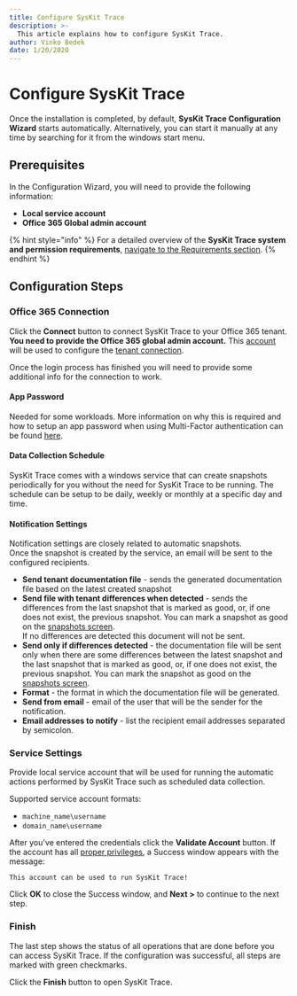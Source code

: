 ```yaml
---
title: Configure SysKit Trace
description: >-
  This article explains how to configure SysKit Trace.
author: Vinko Bedek
date: 1/20/2020
---
```


# Configure SysKit Trace

Once the installation is completed, by default, **SysKit Trace Configuration Wizard** starts automatically. Alternatively, you can start it manually at any time by searching for it from the windows start menu.

## Prerequisites

In the Configuration Wizard, you will need to provide the following information:

* **Local service account**
* **Office 365 Global admin account**

{% hint style="info" %}
For a detailed overview of the **SysKit Trace system and permission requirements**, [navigate to the Requirements section](../requirements/).
{% endhint %}


## Configuration Steps

### Office 365 Connection

Click the **Connect** button to connect SysKit Trace to your Office 365 tenant. **You need to provide the Office 365 global admin account.** This [account](../requirements/permission-requirements.md#global-administrator) will be used to configure the [tenant connection](./office-365-connection-details.md).  

Once the login process has finished you will need to provide some additional info for the connection to work. 

#### App Password
Needed for some workloads. More information on why this is required and how to setup an app password when using Multi-Factor authentication can be found [here](./office-365-connection-details.md#multi-factor-authentication-app-password).

#### Data Collection Schedule
SysKit Trace comes with a windows service that can create snapshots periodically for you without the need for SysKit Trace to be running.
The schedule can be setup to be daily, weekly or monthly at a specific day and time.

#### Notification Settings
Notification settings are closely related to automatic snapshots.  
Once the snapshot is created by the service, an email will be sent to the configured recipients.  
- **Send tenant documentation file** - sends the generated documentation file based on the latest created snapshot
- **Send file with tenant differences when detected** - sends the differences from the last snapshot that is marked as good, or, if one does not exist, the previous snapshot.
  You can mark a snapshot as good on the [snapshots screen](../get-to-know-syskit-trace/snapshots-screen.md).  
  If no differences are detected this document will not be sent.
- **Send only if differences detected** - the documentation file will be sent only when there are some differences between the latest snapshot and the last snapshot that is marked as good, or, if one does not exist, the previous snapshot.
  You can mark the snapshot as good on the [snapshots screen](../get-to-know-syskit-trace/snapshots-screen.md).   
- **Format** - the format in which the documentation file will be generated.
- **Send from email** - email of the user that will be the sender for the notification.
- **Email addresses to notify** - list the recipient email addresses separated by semicolon. 


### Service Settings

Provide local service account that will be used for running the automatic actions performed by SysKit Trace such as scheduled data collection.

Supported service account formats:

* `machine_name\username`
* `domain_name\username`

After you've entered the credentials click the **Validate Account** button. If the account has all [proper privileges](../requirements/permission-requirements.md#service-account), a Success window appears with the message:

`This account can be used to run SysKit Trace!`

Click **OK** to close the Success window, and **Next &gt;** to continue to the next step.


### Finish

The last step shows the status of all operations that are done before you can access SysKit Trace. If the configuration was successful, all steps are marked with green checkmarks.

Click the **Finish** button to open SysKit Trace.